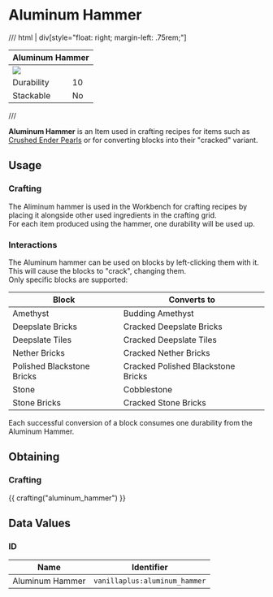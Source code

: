# Aluminum Hammer

/// html | div[style="float: right; margin-left: .75rem;"]
<table>
  <thead>
    <tr>
      <th style="text-align: center;" colspan="2">Aluminum Hammer</td>
    </tr>
  </thead>
  <tbody>
    <tr>
      <td colspan="2"><img src="../../../assets/img/items/aluminum_hammer.png" style="max-width: 250px;">
    </tr>
    <tr>
      <td>Durability</td>
      <td>10</td>
    </tr>
    <tr>
      <td>Stackable</td>
      <td>No</td>
    </tr>
  </tbody>
</table>
///

**Aluminum Hammer** is an Item used in crafting recipes for items such as [Crushed Ender Pearls](crushed_ender_pearl.md) or for converting blocks into their "cracked" variant.

## Usage

### Crafting

The Aliminum hammer is used in the Workbench for crafting recipes by placing it alongside other used ingredients in the crafting grid.  
For each item produced using the hammer, one durability will be used up.

### Interactions

The Aluminum hammer can be used on blocks by left-clicking them with it. This will cause the blocks to "crack", changing them.  
Only specific blocks are supported:

| Block                      | Converts to                        |
|----------------------------|------------------------------------|
| Amethyst                   | Budding Amethyst                   |
| Deepslate Bricks           | Cracked Deepslate Bricks           |
| Deepslate Tiles            | Cracked Deepslate Tiles            |
| Nether Bricks              | Cracked Nether Bricks              |
| Polished Blackstone Bricks | Cracked Polished Blackstone Bricks |
| Stone                      | Cobblestone                        |
| Stone Bricks               | Cracked Stone Bricks               |

Each successful conversion of a block consumes one durability from the Aluminum Hammer.

## Obtaining

### Crafting

{{ crafting("aluminum_hammer") }}

## Data Values

### ID

| Name            | Identifier                    |
|-----------------|-------------------------------|
| Aluminum Hammer | `vanillaplus:aluminum_hammer` |
